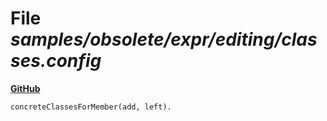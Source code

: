 # File _samples/obsolete/expr/editing/classes.config_
**[GitHub](https://github.com/softlang/yas/blob/master/samples/obsolete/expr/editing/classes.config)**
```
concreteClassesForMember(add, left).
```
